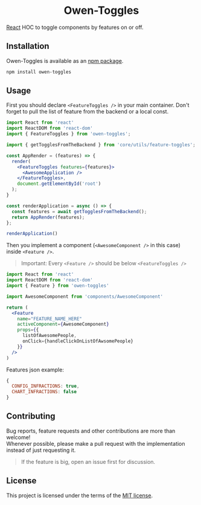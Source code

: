 <h1 align="center">Owen-Toggles</h1>


[React](http://facebook.github.io/react/) HOC to toggle components by features on or off.

## Installation

Owen-Toggles is available as an [npm package](https://www.npmjs.com/package/@zup-next/owen-toggles).

```sh
npm install owen-toggles
```

## Usage

First you should declare `<FeatureToggles />` in your main container. Don't forget to pull the list of feature from the backend or a local const.

```jsx
import React from 'react'
import ReactDOM from 'react-dom'
import { FeatureToggles } from 'owen-toggles';

import { getTogglesFromTheBackend } from 'core/utils/feature-toggles';

const AppRender = (features) => {
  render(
    <FeatureToggles features={features}>
      <AwesomeApplication />
    </FeatureToggles>,
    document.getElementById('root')
  );
}

const renderApplication = async () => {
  const features = await getTogglesFromTheBackend();
  return AppRender(features);
};

renderApplication()
```

Then you implement a component (`<AwesomeComponent />` in this case) inside `<Feature />`.

> Important: Every `<Feature />` should be below `<FeatureToggles />`

```jsx
import React from 'react'
import ReactDOM from 'react-dom'
import { Feature } from 'owen-toggles'

import AwesomeComponent from 'components/AwesomeComponent'

return (
  <Feature
    name="FEATURE_NAME_HERE"
    activeComponent={AwesomeComponent}
    props={{
      listOfAwesomePeople,
      onClick={handleClickOnListOfAwsomePeople}
    }}
  />
)
```

Features json example:
```js
{
  CONFIG_INFRACTIONS: true,
  CHART_INFRACTIONS: false
}
```

## Contributing

Bug reports, feature requests and other contributions are more than welcome! <br/>
Whenever possible, please make a pull request with the implementation instead of just requesting it.

> If the feature is big, open an issue first for discussion.


## License

This project is licensed under the terms of the
[MIT license](/LICENSE).